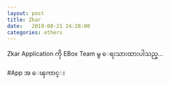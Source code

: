 ```yaml
---
layout: post
title: Zkar
date:   2019-08-21 24:28:00
categories: others
---
```

Zkar Application ကို EBox Team မွ ေရးသားထားပါသည္...

#App  အ ေၾကာင္း 

